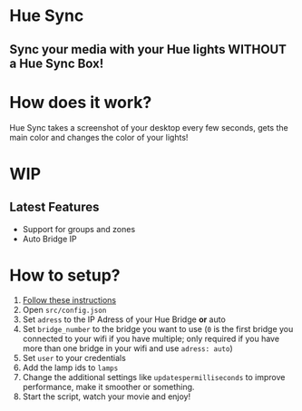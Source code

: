 # Hue Sync
## Sync your media with your Hue lights WITHOUT a Hue Sync Box!

# How does it work?
Hue Sync takes a screenshot of your desktop every few seconds, gets the main color and changes the color of your lights!

# WIP


## Latest Features
- Support for groups and zones
- Auto Bridge IP


# How to setup?
1. [Follow these instructions](https://developers.meethue.com/develop/get-started-2/)
2. Open ```src/config.json```
3. Set ```adress``` to the IP Adress of your Hue Bridge __or__ auto
4. Set ```bridge_number``` to the bridge you want to use (```0``` is the first bridge you connected to your wifi if you have multiple; only required if you have more than one bridge in your wifi and use ```adress: auto```)
5. Set ```user``` to your credentials
6. Add the lamp ids to ```lamps```
7. Change the additional settings like ```updatespermilliseconds``` to improve performance, make it smoother or something.
8. Start the script, watch your movie and enjoy!
